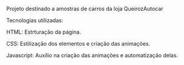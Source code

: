 Projeto destinado a amostras de carros da loja QueirozAutocar


Tecnologias utilizadas: 

  HTML: Estrturação da página.
  
  CSS: Estilização dos elementos e criação das animações.
  
  Javascript: Auxílio na criação das animações e automatização delas.
  
